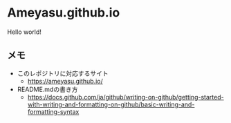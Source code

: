 # Ameyasu.github.io
Hello world!
## メモ
- このレポジトリに対応するサイト
  - https://ameyasu.github.io/
- README.mdの書き方
  - https://docs.github.com/ja/github/writing-on-github/getting-started-with-writing-and-formatting-on-github/basic-writing-and-formatting-syntax
